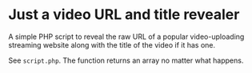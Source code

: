 # Just a video URL and title revealer
A simple PHP script to reveal the raw URL of a popular video-uploading streaming website along with the title of the video if it has one.

See `script.php`. The function returns an array no matter what happens.
